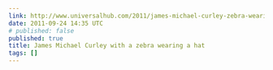 ```yaml
---
link: http://www.universalhub.com/2011/james-michael-curley-zebra-wearing-hat
date: 2011-09-24 14:35 UTC
# published: false
published: true
title: James Michael Curley with a zebra wearing a hat
tags: []
---
```



